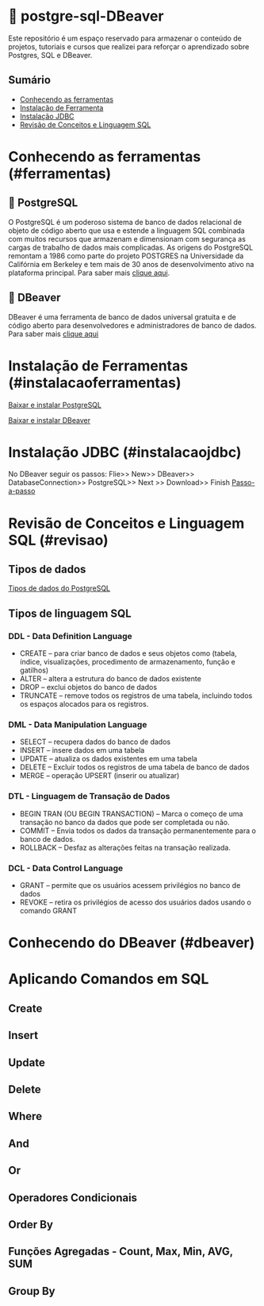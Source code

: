 # 🎯 postgre-sql-DBeaver
Este repositório é um espaço reservado para armazenar o conteúdo de projetos, tutoriais e cursos que realizei para reforçar o aprendizado sobre Postgres, SQL e DBeaver.

## Sumário

- [Conhecendo as ferramentas](#ferramentas)
- [Instalação de Ferramenta](#instalacaoferramentas)
- [Instalação JDBC](#instalacaojdbc)
- [Revisão de Conceitos e Linguagem SQL](#revisao)

# Conhecendo as ferramentas (#ferramentas)

## 🐘 PostgreSQL
O PostgreSQL é um poderoso sistema de banco de dados relacional de objeto de código aberto que usa e estende a linguagem SQL combinada com muitos recursos que armazenam e dimensionam com segurança as cargas de trabalho de dados mais complicadas. As origens do PostgreSQL remontam a 1986 como parte do projeto POSTGRES na Universidade da Califórnia em Berkeley e tem mais de 30 anos de desenvolvimento ativo na plataforma principal. Para saber mais [clique aqui](https://www.postgresql.org/about/).

## 🦫 DBeaver
DBeaver é uma ferramenta de banco de dados universal gratuita e de código aberto para desenvolvedores e administradores de banco de dados. Para saber mais [clique aqui](https://dbeaver.io/about/)

# Instalação de Ferramentas (#instalacaoferramentas)

[Baixar e instalar PostgreSQL](https://www.postgresql.org/download/)

[Baixar e instalar DBeaver](https://dbeaver.io/download/)

# Instalação JDBC (#instalacaojdbc)

No DBeaver seguir os passos:
Flie>> New>> DBeaver>> DatabaseConnection>> PostgreSQL>> Next >> Download>> Finish
[Passo-a-passo](https://dbeaver.com/docs/wiki/Database-drivers/)

# Revisão de Conceitos e Linguagem SQL (#revisao)

## Tipos de dados 

[Tipos de dados do PostgreSQL](https://www.postgresqltutorial.com/postgresql-tutorial/postgresql-data-types/)

## Tipos de linguagem SQL

### DDL - Data Definition Language
- CREATE – para criar banco de dados e seus objetos como (tabela, índice, visualizações, procedimento de armazenamento, função e gatilhos)
- ALTER – altera a estrutura do banco de dados existente
- DROP – exclui objetos do banco de dados
- TRUNCATE – remove todos os registros de uma tabela, incluindo todos os espaços alocados para os registros.

### DML - Data Manipulation Language 
- SELECT – recupera dados do banco de dados
- INSERT – insere dados em uma tabela
- UPDATE – atualiza os dados existentes em uma tabela
- DELETE – Excluir todos os registros de uma tabela de banco de dados
- MERGE – operação UPSERT (inserir ou atualizar)

### DTL - Linguagem de Transação de Dados
- BEGIN TRAN (OU BEGIN TRANSACTION) – Marca o começo de uma transação no banco da dados  que pode ser completada ou não.
- COMMIT – Envia todos os dados da transação permanentemente para o banco de dados.
- ROLLBACK – Desfaz as alterações feitas na transação realizada.

### DCL - Data Control Language
- GRANT – permite que os usuários acessem privilégios no banco de dados
- REVOKE – retira os privilégios de acesso dos usuários dados usando o comando GRANT

# Conhecendo do DBeaver (#dbeaver)

# Aplicando Comandos em SQL

## Create
## Insert
## Update
## Delete
## Where
## And
## Or
## Operadores Condicionais
## Order By
## Funções Agregadas - Count, Max, Min, AVG, SUM
## Group By


